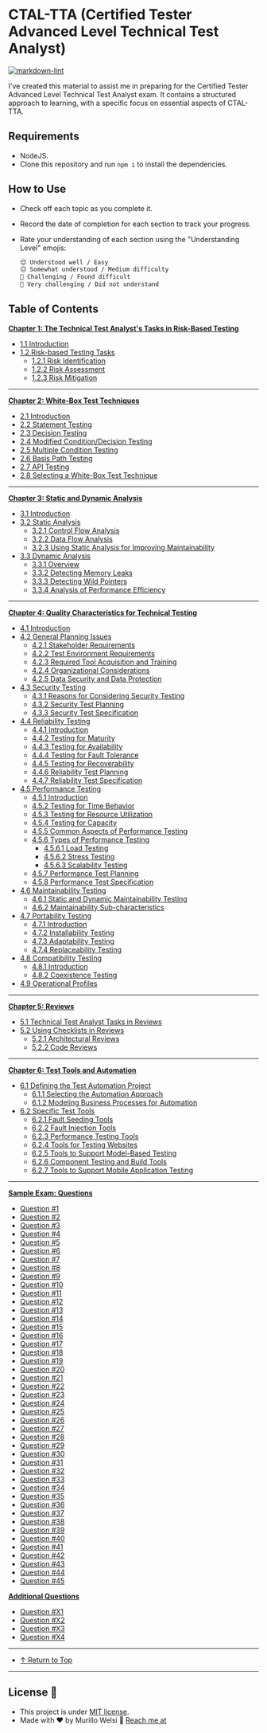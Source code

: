# CTAL-TTA (Certified Tester Advanced Level Technical Test Analyst)

[![markdown-lint](https://github.com/murillowelsi/ctal-tta-preparation-docs/actions/workflows/markdown-lint.yml/badge.svg?branch=main)](https://github.com/murillowelsi/ctal-tta-preparation-docs/actions/workflows/markdown-lint.yml)

I've created this material to assist me in preparing for the Certified Tester Advanced Level Technical Test Analyst exam. It contains a structured approach to learning, with a specific focus on essential aspects of CTAL-TTA.

## Requirements

- NodeJS.
- Clone this repository and run `npm i` to install the dependencies.

## How to Use

- Check off each topic as you complete it.
- Record the date of completion for each section to track your progress.
- Rate your understanding of each section using the "Understanding Level" emojis:

  ```markdown
  😊 Understood well / Easy
  😐 Somewhat understood / Medium difficulty
  🤢 Challenging / Found difficult
  🤮 Very challenging / Did not understand
  ```

## Table of Contents

**[Chapter 1: The Technical Test Analyst's Tasks in Risk-Based Testing](pages/1-technical-test-analysts-tasks-in-risk-based-testing/1.1-introduction.md)**

- [1.1 Introduction](pages/1-technical-test-analysts-tasks-in-risk-based-testing/1.1-introduction.md)
- [1.2 Risk-based Testing Tasks](pages/1-technical-test-analysts-tasks-in-risk-based-testing/1.2-risk-based-testing-tasks.md)
  - [1.2.1 Risk Identification](pages/1-technical-test-analysts-tasks-in-risk-based-testing/1.2-risk-based-testing-tasks.md#121-risk-identification)
  - [1.2.2 Risk Assessment](pages/1-technical-test-analysts-tasks-in-risk-based-testing/1.2-risk-based-testing-tasks.md#122-risk-assessment)
  - [1.2.3 Risk Mitigation](pages/1-technical-test-analysts-tasks-in-risk-based-testing/1.2-risk-based-testing-tasks.md#123-risk-mitigation)

---

**[Chapter 2: White-Box Test Techniques](pages/2-white-box-test-techniques/2.1-introduction.md)**

- [2.1 Introduction](pages/2-white-box-test-techniques/2.1-introduction.md)
- [2.2 Statement Testing](pages/2-white-box-test-techniques/2.2-statement-testing.md)
- [2.3 Decision Testing](pages/2-white-box-test-techniques/2.3-decision-testing.md)
- [2.4 Modified Condition/Decision Testing](pages/2-white-box-test-techniques/2.4-modified-condition-decision-testing.md)
- [2.5 Multiple Condition Testing](pages/2-white-box-test-techniques/2.5-multiple-condition-testing.md)
- [2.6 Basis Path Testing](pages/2-white-box-test-techniques/2.6-basis-path-testing.md)
- [2.7 API Testing](pages/2-white-box-test-techniques/2.7-api-testing.md)
- [2.8 Selecting a White-Box Test Technique](pages/2-white-box-test-techniques/2.8-selecting-a-white-box-test-technique.md)

---

**[Chapter 3: Static and Dynamic Analysis](pages/3-static-and-dynamic-analysis/3.1-introduction.md)**

- [3.1 Introduction](pages/3-static-and-dynamic-analysis/3.1-introduction.md)
- [3.2 Static Analysis](pages/3-static-and-dynamic-analysis/3.2-static-analysis.md)
  - [3.2.1 Control Flow Analysis](pages/3-static-and-dynamic-analysis/3.2-static-analysis.md#321-control-flow-analysis)
  - [3.2.2 Data Flow Analysis](pages/3-static-and-dynamic-analysis/3.2-static-analysis.md#322-data-flow-analysis)
  - [3.2.3 Using Static Analysis for Improving Maintainability](pages/3-static-and-dynamic-analysis/3.2-static-analysis.md#323-using-static-analysis-for-improving-maintainability)
- [3.3 Dynamic Analysis](pages/3-static-and-dynamic-analysis/3.3-dynamic-analysis.md)
  - [3.3.1 Overview](pages/3-static-and-dynamic-analysis/3.3-dynamic-analysis.md#331-overview)
  - [3.3.2 Detecting Memory Leaks](pages/3-static-and-dynamic-analysis/3.3-dynamic-analysis.md#332-detecting-memory-leaks)
  - [3.3.3 Detecting Wild Pointers](pages/3-static-and-dynamic-analysis/3.3-dynamic-analysis.md#333-detecting-wild-pointers)
  - [3.3.4 Analysis of Performance Efficiency](pages/3-static-and-dynamic-analysis/3.3-dynamic-analysis.md#334-analysis-of-performance-efficiency)

---

**[Chapter 4: Quality Characteristics for Technical Testing](pages/4-quality-characteristics-for-technical-testing/4.1-introduction.md)**

- [4.1 Introduction](pages/4-quality-characteristics-for-technical-testing/4.1-introduction.md)
- [4.2 General Planning Issues](pages/4-quality-characteristics-for-technical-testing/4.2-general-planning-issues.md)
  - [4.2.1 Stakeholder Requirements](pages/4-quality-characteristics-for-technical-testing/4.2-general-planning-issues.md#421-stakeholder-requirements)
  - [4.2.2 Test Environment Requirements](pages/4-quality-characteristics-for-technical-testing/4.2-general-planning-issues.md#422-test-environment-requirements)
  - [4.2.3 Required Tool Acquisition and Training](pages/4-quality-characteristics-for-technical-testing/4.2-general-planning-issues.md#423-required-tool-acquisition-and-training)
  - [4.2.4 Organizational Considerations](pages/4-quality-characteristics-for-technical-testing/4.2-general-planning-issues.md#424-organizational-considerations)
  - [4.2.5 Data Security and Data Protection](pages/4-quality-characteristics-for-technical-testing/4.2-general-planning-issues.md#425-data-security-and-data-protection)
- [4.3 Security Testing](pages/4-quality-characteristics-for-technical-testing/4.3-security-testing.md)
  - [4.3.1 Reasons for Considering Security Testing](pages/4-quality-characteristics-for-technical-testing/4.3-security-testing.md#431-reasons-for-considering-security-testing)
  - [4.3.2 Security Test Planning](pages/4-quality-characteristics-for-technical-testing/4.3-security-testing.md#432-security-test-planning)
  - [4.3.3 Security Test Specification](pages/4-quality-characteristics-for-technical-testing/4.3-security-testing.md#433-security-test-specification)
- [4.4 Reliability Testing](pages/4-quality-characteristics-for-technical-testing/4.4-reliability-testing.md)
  - [4.4.1 Introduction](pages/4-quality-characteristics-for-technical-testing/4.4-reliability-testing.md#441-introduction)
  - [4.4.2 Testing for Maturity](pages/4-quality-characteristics-for-technical-testing/4.4-reliability-testing.md#442-testing-for-maturity)
  - [4.4.3 Testing for Availability](pages/4-quality-characteristics-for-technical-testing/4.4-reliability-testing.md#443-testing-for-availability)
  - [4.4.4 Testing for Fault Tolerance](pages/4-quality-characteristics-for-technical-testing/4.4-reliability-testing.md#444-testing-for-fault-tolerance)
  - [4.4.5 Testing for Recoverability](pages/4-quality-characteristics-for-technical-testing/4.4-reliability-testing.md#445-testing-for-recoverability)
  - [4.4.6 Reliability Test Planning](pages/4-quality-characteristics-for-technical-testing/4.4-reliability-testing.md#446-reliability-test-planning)
  - [4.4.7 Reliability Test Specification](pages/4-quality-characteristics-for-technical-testing/4.4-reliability-testing.md#447-reliability-test-specification)
- [4.5 Performance Testing](pages/4-quality-characteristics-for-technical-testing/4.5-performance-testing.md)
  - [4.5.1 Introduction](pages/4-quality-characteristics-for-technical-testing/4.5-performance-testing.md#451-introduction)
  - [4.5.2 Testing for Time Behavior](pages/4-quality-characteristics-for-technical-testing/4.5-performance-testing.md#452-testing-for-time-behavior)
  - [4.5.3 Testing for Resource Utilization](pages/4-quality-characteristics-for-technical-testing/4.5-performance-testing.md#453-testing-for-resource-utilization)
  - [4.5.4 Testing for Capacity](pages/4-quality-characteristics-for-technical-testing/4.5-performance-testing.md#454-testing-for-capacity)
  - [4.5.5 Common Aspects of Performance Testing](pages/4-quality-characteristics-for-technical-testing/4.5-performance-testing.md#455-common-aspects-of-performance-testing)
  - [4.5.6 Types of Performance Testing](pages/4-quality-characteristics-for-technical-testing/4.5-performance-testing.md#456-types-of-performance-testing)
    - [4.5.6.1 Load Testing](pages/4-quality-characteristics-for-technical-testing/4.5-performance-testing.md#4561-load-testing)
    - [4.5.6.2 Stress Testing](pages/4-quality-characteristics-for-technical-testing/4.5-performance-testing.md#4562-stress-testing)
    - [4.5.6.3 Scalability Testing](pages/4-quality-characteristics-for-technical-testing/4.5-performance-testing.md#4563-scalability-testing)
  - [4.5.7 Performance Test Planning](pages/4-quality-characteristics-for-technical-testing/4.5-performance-testing.md#457-performance-test-planning)
  - [4.5.8 Performance Test Specification](pages/4-quality-characteristics-for-technical-testing/4.5-performance-testing.md#458-performance-test-specification)
- [4.6 Maintainability Testing](pages/4-quality-characteristics-for-technical-testing/4.6-maintainability-testing.md)
  - [4.6.1 Static and Dynamic Maintainability Testing](pages/4-quality-characteristics-for-technical-testing/4.6-maintainability-testing.md#461-static-and-dynamic-maintainability-testing)
  - [4.6.2 Maintainability Sub-characteristics](pages/4-quality-characteristics-for-technical-testing/4.6-maintainability-testing.md#462-maintainability-sub-characteristics)
- [4.7 Portability Testing](pages/4-quality-characteristics-for-technical-testing/4.7-portability-testing.md)
  - [4.7.1 Introduction](pages/4-quality-characteristics-for-technical-testing/4.7-portability-testing.md#471-introduction)
  - [4.7.2 Installability Testing](pages/4-quality-characteristics-for-technical-testing/4.7-portability-testing.md#472-installability-testing)
  - [4.7.3 Adaptability Testing](pages/4-quality-characteristics-for-technical-testing/4.7-portability-testing.md#473-adaptability-testing)
  - [4.7.4 Replaceability Testing](pages/4-quality-characteristics-for-technical-testing/4.7-portability-testing.md#474-replaceability-testing)
- [4.8 Compatibility Testing](pages/4-quality-characteristics-for-technical-testing/4.8-compatibility-testing.md)
  - [4.8.1 Introduction](pages/4-quality-characteristics-for-technical-testing/4.8-compatibility-testing.md#481-introduction)
  - [4.8.2 Coexistence Testing](pages/4-quality-characteristics-for-technical-testing/4.8-compatibility-testing.md#482-coexistence-testing)
- [4.9 Operational Profiles](pages/4-quality-characteristics-for-technical-testing/4.9-operational-profiles.md)

---

**[Chapter 5: Reviews](pages/5-reviews/5.1-technical-test-analyst-tasks-in-reviews.md)**

- [5.1 Technical Test Analyst Tasks in Reviews](pages/5-reviews/5.1-technical-test-analyst-tasks-in-reviews.md)
- [5.2 Using Checklists in Reviews](pages/5-reviews/5.2-using-checklists-in-reviews.md)
  - [5.2.1 Architectural Reviews](pages/5-reviews/5.2-using-checklists-in-reviews.md#521-architectural-reviews)
  - [5.2.2 Code Reviews](pages/5-reviews/5.2-using-checklists-in-reviews.md#522-code-reviews)

---

**[Chapter 6: Test Tools and Automation](pages/6-test-tools-and-automation/6.1-defining-the-test-automation-project.md)**

- [6.1 Defining the Test Automation Project](pages/6-test-tools-and-automation/6.1-defining-the-test-automation-project.md)
  - [6.1.1 Selecting the Automation Approach](pages/6-test-tools-and-automation/6.1-defining-the-test-automation-project.md#611-selecting-the-automation-approach)
  - [6.1.2 Modeling Business Processes for Automation](pages/6-test-tools-and-automation/6.1-defining-the-test-automation-project.md#612-modeling-business-processes-for-automation)
- [6.2 Specific Test Tools](pages/6-test-tools-and-automation/6.2-specific-test-tools.md)
  - [6.2.1 Fault Seeding Tools](pages/6-test-tools-and-automation/6.2-specific-test-tools.md#621-fault-seeding-tools)
  - [6.2.2 Fault Injection Tools](pages/6-test-tools-and-automation/6.2-specific-test-tools.md#622-fault-injection-tools)
  - [6.2.3 Performance Testing Tools](pages/6-test-tools-and-automation/6.2-specific-test-tools.md#623-performance-testing-tools)
  - [6.2.4 Tools for Testing Websites](pages/6-test-tools-and-automation/6.2-specific-test-tools.md#624-tools-for-testing-websites)
  - [6.2.5 Tools to Support Model-Based Testing](pages/6-test-tools-and-automation/6.2-specific-test-tools.md#625-tools-to-support-model-based-testing)
  - [6.2.6 Component Testing and Build Tools](pages/6-test-tools-and-automation/6.2-specific-test-tools.md#626-component-testing-and-build-tools)
  - [6.2.7 Tools to Support Mobile Application Testing](pages/6-test-tools-and-automation/6.2-specific-test-tools.md#627-tools-to-support-mobile-application-testing)

---

**[Sample Exam: Questions](pages/questions/sample-exam/question-1.md#technical-test-analyst-exam)**

- [Question #1](pages/questions/sample-exam/question-1.md)
- [Question #2](pages/questions/sample-exam/question-2.md)
- [Question #3](pages/questions/sample-exam/question-3.md)
- [Question #4](pages/questions/sample-exam/question-4.md)
- [Question #5](pages/questions/sample-exam/question-5.md)
- [Question #6](pages/questions/sample-exam/question-6.md)
- [Question #7](pages/questions/sample-exam/question-7.md)
- [Question #8](pages/questions/sample-exam/question-8.md)
- [Question #9](pages/questions/sample-exam/question-9.md)
- [Question #10](pages/questions/sample-exam/question-10.md)
- [Question #11](pages/questions/sample-exam/question-11.md)
- [Question #12](pages/questions/sample-exam/question-12.md)
- [Question #13](pages/questions/sample-exam/question-13.md)
- [Question #14](pages/questions/sample-exam/question-14.md)
- [Question #15](pages/questions/sample-exam/question-15.md)
- [Question #16](pages/questions/sample-exam/question-16.md)
- [Question #17](pages/questions/sample-exam/question-17.md)
- [Question #18](pages/questions/sample-exam/question-18.md)
- [Question #19](pages/questions/sample-exam/question-19.md)
- [Question #20](pages/questions/sample-exam/question-20.md)
- [Question #21](pages/questions/sample-exam/question-21.md)
- [Question #22](pages/questions/sample-exam/question-22.md)
- [Question #23](pages/questions/sample-exam/question-23.md)
- [Question #24](pages/questions/sample-exam/question-24.md)
- [Question #25](pages/questions/sample-exam/question-25.md)
- [Question #26](pages/questions/sample-exam/question-26.md)
- [Question #27](pages/questions/sample-exam/question-27.md)
- [Question #28](pages/questions/sample-exam/question-28.md)
- [Question #29](pages/questions/sample-exam/question-29.md)
- [Question #30](pages/questions/sample-exam/question-30.md)
- [Question #31](pages/questions/sample-exam/question-31.md)
- [Question #32](pages/questions/sample-exam/question-32.md)
- [Question #33](pages/questions/sample-exam/question-33.md)
- [Question #34](pages/questions/sample-exam/question-34.md)
- [Question #35](pages/questions/sample-exam/question-35.md)
- [Question #36](pages/questions/sample-exam/question-36.md)
- [Question #37](pages/questions/sample-exam/question-37.md)
- [Question #38](pages/questions/sample-exam/question-38.md)
- [Question #39](pages/questions/sample-exam/question-39.md)
- [Question #40](pages/questions/sample-exam/question-40.md)
- [Question #41](pages/questions/sample-exam/question-41.md)
- [Question #42](pages/questions/sample-exam/question-42.md)
- [Question #43](pages/questions/sample-exam/question-43.md)
- [Question #44](pages/questions/sample-exam/question-44.md)
- [Question #45](pages/questions/sample-exam/question-45.md)

**[Additional Questions](pages/questions/sample-exam-additional/question-1.md)**

- [Question #X1](pages/questions/sample-exam-additional/question-1.md)
- [Question #X2](pages/questions/sample-exam-additional/question-2.md)
- [Question #X3](pages/questions/sample-exam-additional/question-3.md)
- [Question #X4](pages/questions/sample-exam-additional/question-4.md)

---

- [↑ Return to Top](#table-of-contents)

---

## License 📝

- This project is under [MIT license](LICENSE).
- Made with ❤️ by Murillo Welsi 👋 [Reach me at](https://www.linkedin.com/in/murillowelsi/)
